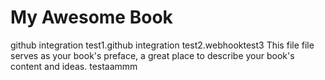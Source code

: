 My Awesome Book
=======
github integration test1.github integration test2.webhooktest3
This file file serves as your book's preface, a great place to describe your book's content and ideas. testaammm
